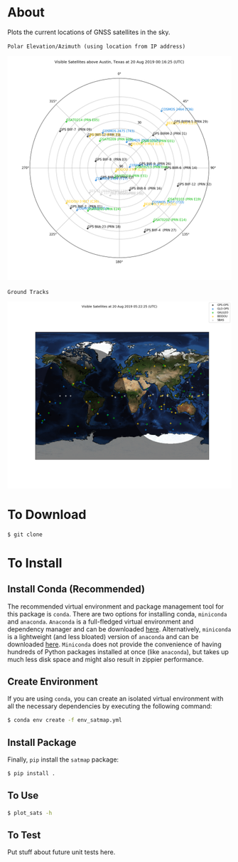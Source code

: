 # About

Plots the current locations of GNSS satellites in the sky.

`Polar Elevation/Azimuth (using location from IP address)`

![Polar Azel](sample-polar-azel.png)

`Ground Tracks`

![Ground Tracks](sample-ground-track.png)

# To Download

```bash
$ git clone
```

# To Install

## Install Conda (Recommended)

The recommended virtual environment and package management tool for this package is `conda`. 
There are two options for installing conda, `miniconda` and `anaconda`.  `Anaconda` is a full-fledged 
virtual environment and dependency manager and can be downloaded [here](https://www.anaconda.com/download/). 
Alternatively, `miniconda` is a lightweight (and less bloated) version of `anaconda` and can be 
downloaded [here](https://conda.io/en/latest/miniconda.html). `Miniconda` does not provide the 
convenience of having hundreds of Python packages installed at once (like `anaconda`), but takes 
up much less disk space and might also result in zippier performance.

## Create Environment

If you are using `conda`, you can create an isolated virtual environment with all the necessary 
dependencies by executing the following command:

```bash
$ conda env create -f env_satmap.yml
```

## Install Package

Finally, `pip` install the `satmap` package:

```bash
$ pip install .
```

## To Use

```bash
$ plot_sats -h
```

## To Test

Put stuff about future unit tests here.
